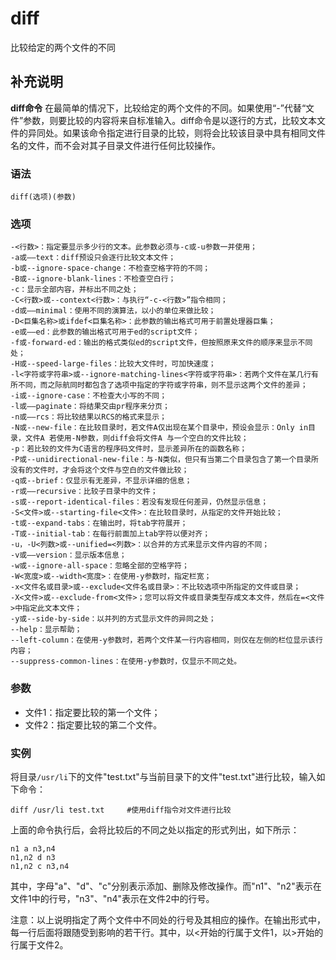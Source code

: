 diff
===

比较给定的两个文件的不同

## 补充说明

**diff命令** 在最简单的情况下，比较给定的两个文件的不同。如果使用“-”代替“文件”参数，则要比较的内容将来自标准输入。diff命令是以逐行的方式，比较文本文件的异同处。如果该命令指定进行目录的比较，则将会比较该目录中具有相同文件名的文件，而不会对其子目录文件进行任何比较操作。

###  语法

```shell
diff(选项)(参数)
```

###  选项

```shell
-<行数>：指定要显示多少行的文本。此参数必须与-c或-u参数一并使用；
-a或——text：diff预设只会逐行比较文本文件；
-b或--ignore-space-change：不检查空格字符的不同；
-B或--ignore-blank-lines：不检查空白行；
-c：显示全部内容，并标出不同之处；
-C<行数>或--context<行数>：与执行“-c-<行数>”指令相同；
-d或——minimal：使用不同的演算法，以小的单位来做比较；
-D<巨集名称>或ifdef<巨集名称>：此参数的输出格式可用于前置处理器巨集；
-e或——ed：此参数的输出格式可用于ed的script文件；
-f或-forward-ed：输出的格式类似ed的script文件，但按照原来文件的顺序来显示不同处；
-H或--speed-large-files：比较大文件时，可加快速度；
-l<字符或字符串>或--ignore-matching-lines<字符或字符串>：若两个文件在某几行有所不同，而之际航同时都包含了选项中指定的字符或字符串，则不显示这两个文件的差异；
-i或--ignore-case：不检查大小写的不同；
-l或——paginate：将结果交由pr程序来分页；
-n或——rcs：将比较结果以RCS的格式来显示；
-N或--new-file：在比较目录时，若文件A仅出现在某个目录中，预设会显示：Only in目录，文件A 若使用-N参数，则diff会将文件A 与一个空白的文件比较；
-p：若比较的文件为C语言的程序码文件时，显示差异所在的函数名称；
-P或--unidirectional-new-file：与-N类似，但只有当第二个目录包含了第一个目录所没有的文件时，才会将这个文件与空白的文件做比较；
-q或--brief：仅显示有无差异，不显示详细的信息；
-r或——recursive：比较子目录中的文件；
-s或--report-identical-files：若没有发现任何差异，仍然显示信息；
-S<文件>或--starting-file<文件>：在比较目录时，从指定的文件开始比较；
-t或--expand-tabs：在输出时，将tab字符展开；
-T或--initial-tab：在每行前面加上tab字符以便对齐；
-u，-U<列数>或--unified=<列数>：以合并的方式来显示文件内容的不同；
-v或——version：显示版本信息；
-w或--ignore-all-space：忽略全部的空格字符；
-W<宽度>或--width<宽度>：在使用-y参数时，指定栏宽；
-x<文件名或目录>或--exclude<文件名或目录>：不比较选项中所指定的文件或目录；
-X<文件>或--exclude-from<文件>；您可以将文件或目录类型存成文本文件，然后在=<文件>中指定此文本文件；
-y或--side-by-side：以并列的方式显示文件的异同之处；
--help：显示帮助；
--left-column：在使用-y参数时，若两个文件某一行内容相同，则仅在左侧的栏位显示该行内容；
--suppress-common-lines：在使用-y参数时，仅显示不同之处。
```

###  参数

*   文件1：指定要比较的第一个文件；
*   文件2：指定要比较的第二个文件。

###  实例

将目录`/usr/li`下的文件"test.txt"与当前目录下的文件"test.txt"进行比较，输入如下命令：

```shell
diff /usr/li test.txt     #使用diff指令对文件进行比较
```

上面的命令执行后，会将比较后的不同之处以指定的形式列出，如下所示：

```shell
n1 a n3,n4  
n1,n2 d n3  
n1,n2 c n3,n4 
```

其中，字母"a"、"d"、"c"分别表示添加、删除及修改操作。而"n1"、"n2"表示在文件1中的行号，"n3"、"n4"表示在文件2中的行号。

注意：以上说明指定了两个文件中不同处的行号及其相应的操作。在输出形式中，每一行后面将跟随受到影响的若干行。其中，以<开始的行属于文件1，以>开始的行属于文件2。


<!-- Linux命令行搜索引擎：https://github.com/wsdo/linux-complete-guide.git -->

